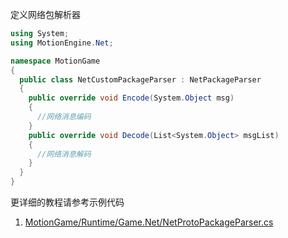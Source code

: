 
定义网络包解析器
```C#
using System;
using MotionEngine.Net;

namespace MotionGame
{
  public class NetCustomPackageParser : NetPackageParser
  {
    public override void Encode(System.Object msg)
    {
      //网络消息编码
    }
    public override void Decode(List<System.Object> msgList)
    {
      //网络消息解码
    }
  }
}
```

更详细的教程请参考示例代码
1. [MotionGame/Runtime/Game.Net/NetProtoPackageParser.cs](https://github.com/gmhevinci/MotionFramework/blob/master/Assets/MotionGame/Runtime/Game.Net/NetProtoPackageParser.cs)